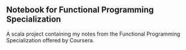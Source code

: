 ## Notebook for Functional Programming Specialization

A scala project containing my notes from the Functional Programming Specialization offered by Coursera.
